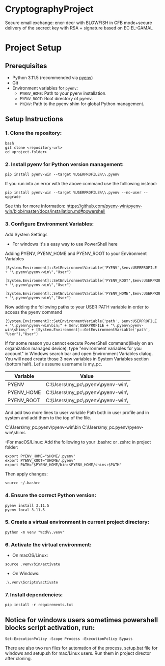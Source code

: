 # CryptographyProject
Secure email exchange: encr-decr with BLOWFISH in CFB mode+secure delivery of the secrect key with RSA +  signature based on EC EL-GAMAL 

# Project Setup

## Prerequisites
- Python 3.11.5 (recommended via [pyenv](https://github.com/pyenv/pyenv))
- Git
- Environment variables for `pyenv`:
  - `PYENV_HOME`: Path to your pyenv installation.
  - `PYENV_ROOT`: Root directory of pyenv.
  - `PYENV`: Path to the pyenv shim for global Python management.

## Setup Instructions
### 1. Clone the repository:
   ```
   bash
   git clone <repository-url>
   cd <project-folder>
   ```

### 2. Install pyenv for Python version management:

```
pip install pyenv-win --target %USERPROFILE%\\.pyenv
```
If you run into an error with the above command use the folllowing instead:

```
pip install pyenv-win --target %USERPROFILE%\\.pyenv --no-user --upgrade
```

See this for more information: https://github.com/pyenv-win/pyenv-win/blob/master/docs/installation.md#powershell
### 3. Configure Environment Variables:

Add System Settings
- For windows It's a easy way to use PowerShell here

Adding PYENV, PYENV_HOME and PYENV_ROOT to your Environment Variables
```
[System.Environment]::SetEnvironmentVariable('PYENV',$env:USERPROFILE + "\.pyenv\pyenv-win\","User")

[System.Environment]::SetEnvironmentVariable('PYENV_ROOT',$env:USERPROFILE + "\.pyenv\pyenv-win\","User")

[System.Environment]::SetEnvironmentVariable('PYENV_HOME',$env:USERPROFILE + "\.pyenv\pyenv-win\","User")
```

Now adding the following paths to your USER PATH variable in order to access the pyenv command

```
[System.Environment]::SetEnvironmentVariable('path', $env:USERPROFILE + "\.pyenv\pyenv-win\bin;" + $env:USERPROFILE + "\.pyenv\pyenv-win\shims;" + [System.Environment]::GetEnvironmentVariable('path', "User"),"User")
```

If for some reason you cannot execute PowerShell command(likely on an organization managed device), type "environment variables for you account" in Windows search bar and open Environment Variables dialog. You will need create those 3 new variables in System Variables section (bottom half). Let's assume username is my_pc.

| Variable | Value |
| --------- | ------- |
|PYENV   | C:\Users\my_pc\\.pyenv\pyenv-win\ |
|PYENV_HOME |	C:\Users\my_pc\\.pyenv\pyenv-win\ |
|PYENV_ROOT |	C:\Users\my_pc\\.pyenv\pyenv-win\ |

And add two more lines to user variable Path both in user profile and in system and add them to the top of the file.

C:\Users\my_pc\.pyenv\pyenv-win\bin
C:\Users\my_pc\.pyenv\pyenv-win\shims

-For macOS/Linux: Add the following to your .bashrc or .zshrc in project folder:
```
export PYENV_HOME="$HOME/.pyenv"
export PYENV_ROOT="$HOME/.pyenv"
export PATH="$PYENV_HOME/bin:$PYENV_HOME/shims:$PATH"
```

Then apply changes:

```
source ~/.bashrc
```

### 4. Ensure the correct Python version:
```
pyenv install 3.11.5
pyenv local 3.11.5
```

### 5. Create a virtual environment in current project directory:
```
python -m venv "%cd%\.venv"
```

### 6. Activate the virtual environment:

- On macOS/Linux:
```
source .venv/bin/activate
```
- On Windows:
```
.\.venv\Scripts\activate
```

### 7. Install dependencies:
```
pip install -r requirements.txt
```

## Notice for windows users sometimes powershell blocks script activation, run:
```
Set-ExecutionPolicy -Scope Process -ExecutionPolicy Bypass
```

There are also two run files for automation of the process, setup.bat file for windows and setup.sh for mac/Linux users. Run them in project director after cloning.

